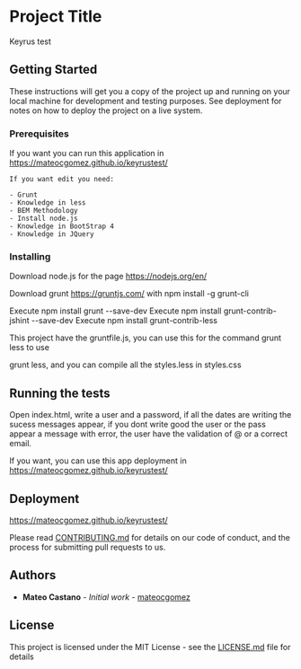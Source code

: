 # Project Title

Keyrus test

## Getting Started

These instructions will get you a copy of the project up and running on your local machine for development and testing purposes. See deployment for notes on how to deploy the project on a live system.

### Prerequisites

If you want you can run this application in https://mateocgomez.github.io/keyrustest/



```
If you want edit you need:

- Grunt
- Knowledge in less
- BEM Methodology
- Install node.js
- Knowledge in BootStrap 4
- Knowledge in JQuery
```

### Installing

Download node.js for the page
https://nodejs.org/en/

Download grunt
https://gruntjs.com/
with npm install -g grunt-cli

Execute npm install grunt --save-dev
Execute npm install grunt-contrib-jshint --save-dev
Execute npm install grunt-contrib-less

This project have the gruntfile.js, you can use this for the command grunt less to use

grunt less, and you can compile all the styles.less in styles.css

## Running the tests

Open index.html, write a user and a password, if all the dates are writing the sucess messages appear, if you dont write good the user or the pass appear a message with error, the user have the validation of @ or a correct email.

If you want, you can use this app deployment in https://mateocgomez.github.io/keyrustest/



## Deployment

https://mateocgomez.github.io/keyrustest/


Please read [CONTRIBUTING.md](https://gist.github.com/PurpleBooth/b24679402957c63ec426) for details on our code of conduct, and the process for submitting pull requests to us.
 

## Authors

* **Mateo Castano** - *Initial work* - [mateocgomez](https://mateocgomez.github.io/)



## License

This project is licensed under the MIT License - see the [LICENSE.md](LICENSE.md) file for details


